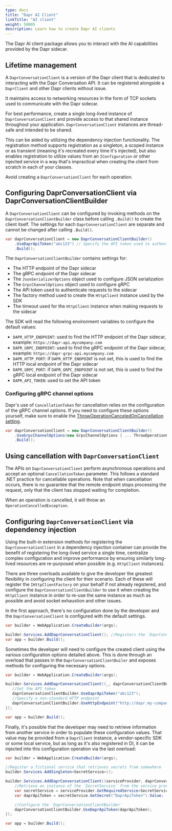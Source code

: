 ```yaml
---
type: docs
title: "Dapr AI Client"
linkTitle: "AI client"
weight: 50005
description: Learn how to create Dapr AI clients
---
```


The Dapr AI client package allows you to interact with the AI capabilities provided by the Dapr sidecar.

## Lifetime management
A `DaprConversationClient` is a version of the Dapr client that is dedicated to interacting with the Dapr Conversation 
API. It can be registered alongside a `DaprClient` and other Dapr clients without issue.

It maintains access to networking resources in the form of TCP sockets used to communicate with the Dapr sidecar.

For best performance, create a single long-lived instance of `DaprConversationClient` and provide access to that shared
instance throughout your application. `DaprConversationClient` instances are thread-safe and intended to be shared.

This can be aided by utilizing the dependency injection functionality. The registration method supports registration 
as a singleton, a scoped instance or as transient (meaning it's recreated every time it's injected), but also enables
registration to utilize values from an `IConfiguration` or other injected service in a way that's impractical when
creating the client from scratch in each of your classes.

Avoid creating a `DaprConversationClient` for each operation.

## Configuring DaprConversationClient via DaprConversationClientBuilder

A `DaprConversationClient` can be configured by invoking methods on the `DaprConversationClientBuilder` class before 
calling `.Build()` to create the client itself. The settings for each `DaprConversationClient` are separate
and cannot be changed after calling `.Build()`.

```cs
var daprConversationClient = new DaprConversationClientBuilder()
    .UseDaprApiToken("abc123") // Specify the API token used to authenticate to other Dapr sidecars
    .Build();
```

The `DaprConversationClientBuilder` contains settings for:

- The HTTP endpoint of the Dapr sidecar
- The gRPC endpoint of the Dapr sidecar
- The `JsonSerializerOptions` object used to configure JSON serialization
- The `GrpcChannelOptions` object used to configure gRPC
- The API token used to authenticate requests to the sidecar
- The factory method used to create the `HttpClient` instance used by the SDK
- The timeout used for the `HttpClient` instance when making requests to the sidecar

The SDK will read the following environment variables to configure the default values:

- `DAPR_HTTP_ENDPOINT`: used to find the HTTP endpoint of the Dapr sidecar, example: `https://dapr-api.mycompany.com`
- `DAPR_GRPC_ENDPOINT`: used to find the gRPC endpoint of the Dapr sidecar, example: `https://dapr-grpc-api.mycompany.com`
- `DAPR_HTTP_PORT`: if `DAPR_HTTP_ENDPOINT` is not set, this is used to find the HTTP local endpoint of the Dapr sidecar
- `DAPR_GRPC_PORT`: if `DAPR_GRPC_ENDPOINT` is not set, this is used to find the gRPC local endpoint of the Dapr sidecar
- `DAPR_API_TOKEN`: used to set the API token

### Configuring gRPC channel options

Dapr's use of `CancellationToken` for cancellation relies on the configuration of the gRPC channel options. If you need
to configure these options yourself, make sure to enable the [ThrowOperationCanceledOnCancellation setting](https://grpc.github.io/grpc/csharp-dotnet/api/Grpc.Net.Client.GrpcChannelOptions.html#Grpc_Net_Client_GrpcChannelOptions_ThrowOperationCanceledOnCancellation).

```cs
var daprConversationClient = new DaprConversationClientBuilder()
    .UseGrpcChannelOptions(new GrpcChannelOptions { ... ThrowOperationCanceledOnCancellation = true })
    .Build();
```

## Using cancellation with `DaprConversationClient`

The APIs on `DaprConversationClient` perform asynchronous operations and accept an optional `CancellationToken` parameter. This
follows a standard .NET practice for cancellable operations. Note that when cancellation occurs, there is no guarantee that
the remote endpoint stops processing the request, only that the client has stopped waiting for completion.

When an operation is cancelled, it will throw an `OperationCancelledException`.

## Configuring `DaprConversationClient` via dependency injection

Using the built-in extension methods for registering the `DaprConversationClient` in a dependency injection container can
provide the benefit of registering the long-lived service a single time, centralize complex configuration and improve
performance by ensuring similarly long-lived resources are re-purposed when possible (e.g. `HttpClient` instances).

There are three overloads available to give the developer the greatest flexibility in configuring the client for their
scenario. Each of these will register the `IHttpClientFactory` on your behalf if not already registered, and configure
the `DaprConversationClientBuilder` to use it when creating the `HttpClient` instance in order to re-use the same instance as
much as possible and avoid socket exhaustion and other issues.

In the first approach, there's no configuration done by the developer and the `DaprConversationClient` is configured with the
default settings.

```cs
var builder = WebApplication.CreateBuilder(args);

builder.Services.AddDaprConversationClient(); //Registers the `DaprConversationClient` to be injected as needed
var app = builder.Build();
```

Sometimes the developer will need to configure the created client using the various configuration options detailed
above. This is done through an overload that passes in the `DaprConversationClientBuiler` and exposes methods for configuring
the necessary options.

```cs
var builder = WebApplication.CreateBuilder(args);

builder.Services.AddDaprConversationClient((_, daprConversationClientBuilder) => {
   //Set the API token
   daprConversationClientBuilder.UseDaprApiToken("abc123");
   //Specify a non-standard HTTP endpoint
   daprConversationClientBuilder.UseHttpEndpoint("http://dapr.my-company.com");
});

var app = builder.Build();
```

Finally, it's possible that the developer may need to retrieve information from another service in order to populate
these configuration values. That value may be provided from a `DaprClient` instance, a vendor-specific SDK or some
local service, but as long as it's also registered in DI, it can be injected into this configuration operation via the
last overload:

```cs
var builder = WebApplication.CreateBuilder(args);

//Register a fictional service that retrieves secrets from somewhere
builder.Services.AddSingleton<SecretService>();

builder.Services.AddDaprConversationClient((serviceProvider, daprConversationClientBuilder) => {
    //Retrieve an instance of the `SecretService` from the service provider
    var secretService = serviceProvider.GetRequiredService<SecretService>();
    var daprApiToken = secretService.GetSecret("DaprApiToken").Value;

    //Configure the `DaprConversationClientBuilder`
    daprConversationClientBuilder.UseDaprApiToken(daprApiToken);
});

var app = builder.Build();
```
